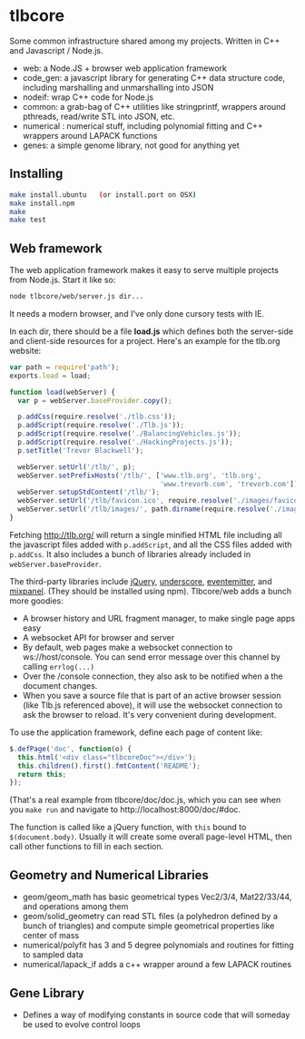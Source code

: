 # tlbcore

Some common infrastructure shared among my projects. Written in C++ and Javascript / Node.js.

  * web: a Node.JS + browser web application framework
  * code_gen: a javascript library for generating C++ data structure code, including
    marshalling and unmarshalling into JSON
  * nodeif: wrap C++ code for Node.js
  * common: a grab-bag of C++ utilities like stringprintf, wrappers around pthreads, read/write STL into JSON, etc.
  * numerical : numerical stuff, including polynomial fitting and C++ wrappers around LAPACK functions
  * genes: a simple genome library, not good for anything yet


Installing
--
```sh
make install.ubuntu   (or install.port on OSX)
make install.npm
make
make test
```
Web framework
--

The web application framework makes it easy to serve multiple projects from Node.js.
Start it like so:

```sh
node tlbcore/web/server.js dir...
```

It needs a modern browser, and I've only done cursory tests with IE.

In each dir, there should be a file **load.js** which defines both the server-side and client-side resources for a project. Here's an example for the tlb.org website:

```javascript
var path = require('path');
exports.load = load;

function load(webServer) {
  var p = webServer.baseProvider.copy();

  p.addCss(require.resolve('./tlb.css'));
  p.addScript(require.resolve('./Tlb.js'));
  p.addScript(require.resolve('./BalancingVehicles.js'));
  p.addScript(require.resolve('./HackingProjects.js'));
  p.setTitle('Trevor Blackwell');

  webServer.setUrl('/tlb/', p);
  webServer.setPrefixHosts('/tlb/', ['www.tlb.org', 'tlb.org', 
                                     'www.trevorb.com', 'trevorb.com']);
  webServer.setupStdContent('/tlb/');
  webServer.setUrl('/tlb/favicon.ico', require.resolve('./images/favicon.ico'));
  webServer.setUrl('/tlb/images/', path.dirname(require.resolve('./images')));
}
```
 
Fetching http://tlb.org/ will return a single minified HTML file including all the javascript files added with `p.addScript`, and all the CSS files added with `p.addCss`. It also includes a bunch of libraries already included in `webServer.baseProvider`.

The third-party libraries include [jQuery](http://www.jquery.com/), [underscore](http://underscorejs.org), [eventemitter](https://www.npmjs.org/package/eventemitter), and [mixpanel](http://www.mixpanel.com). (They should be installed using npm). Tlbcore/web adds a bunch more goodies:

 * A browser history and URL fragment manager, to make single page apps easy
 * A websocket API for browser and server
 * By default, web pages make a websocket connection to ws://host/console. You can send error message over this channel by calling `errlog(...)`
 * Over the /console connection, they also ask to be notified when a the document changes.
 * When you save a source file that is part of an active browser session (like Tlb.js referenced above), it will use the websocket connection to ask the browser to reload. It's very convenient during development.

To use the application framework, define each page of content like:
  
```javascript
$.defPage('doc', function(o) {
  this.html('<div class="tlbcoreDoc"></div>');
  this.children().first().fmtContent('README');
  return this;
});
```

(That's a real example from tlbcore/doc/doc.js, which you can see when you `make run` and navigate to http://localhost:8000/doc/#doc.

The function is called like a jQuery function, with `this` bound to `$(document.body)`. Usually it will create some overall page-level HTML, then call other functions to fill in each section.


Geometry and Numerical Libraries
--
 * geom/geom_math has basic geometrical types Vec2/3/4, Mat22/33/44, and operations among them
 * geom/solid_geometry can read STL files (a polyhedron defined by a bunch of triangles) and compute simple geometrical properties like center of mass
 * numerical/polyfit has 3 and 5 degree polynomials and routines for fitting to sampled data
 * numerical/lapack_if adds a c++ wrapper around a few LAPACK routines


Gene Library
--
 * Defines a way of modifying constants in source code that will someday be used to evolve control loops



